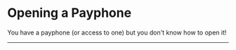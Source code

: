 # Opening a Payphone

You have a payphone (or access to one) but you don't know how to open it!

---


